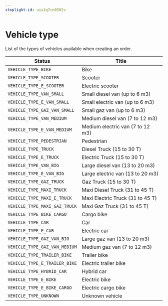 ```yaml
---
stoplight-id: uix1q7cn0502v
---
```


# Vehicle type

List of the types of vehicles available when creating an order.

Status | Title
---------|----------
 `VEHICLE_TYPE_BIKE`|Bike
 `VEHICLE_TYPE_SCOOTER`|Scooter
 `VEHICLE_TYPE_E_SCOOTER`|Electric scooter
 `VEHICLE_TYPE_VAN_SMALL`|Small diesel van (up to 6 m3)
 `VEHICLE_TYPE_E_VAN_SMALL`|Small electric van (up to 6 m3)
 `VEHICLE_TYPE_GAZ_VAN_SMALL`|Small gaz van (up to 6 m3)
 `VEHICLE_TYPE_VAN_MEDIUM`|Medium diesel van (7 to 12 m3)
 `VEHICLE_TYPE_E_VAN_MEDIUM`|Medium electric van (7 to 12 m3)
 `VEHICLE_TYPE_PEDESTRIAN`|Pedestrian
 `VEHICLE_TYPE_TRUCK`|Diesel Truck (15 to 30 T)
 `VEHICLE_TYPE_E_TRUCK`|Electric Truck (15 to 30 T)
 `VEHICLE_TYPE_VAN_BIG`|Large diesel van (13 to 20 m3)
 `VEHICLE_TYPE_E_VAN_BIG`|Large electric van (13 to 20 m3)
 `VEHICLE_TYPE_GAZ_TRUCK`|Gaz Truck (15 to 30 T)
 `VEHICLE_TYPE_MAXI_TRUCK`|Maxi Diesel Truck (31 to 45 T)
 `VEHICLE_TYPE_MAXI_E_TRUCK`|Maxi Electric Truck (31 to 45 T)
 `VEHICLE_TYPE_MAXI_GAZ_TRUCK`|Maxi Gaz Truck (31 to 45 T)
 `VEHICLE_TYPE_BIKE_CARGO`|Cargo bike
 `VEHICLE_TYPE_CAR`|Car
 `VEHICLE_TYPE_E_CAR`|Electric car
 `VEHICLE_TYPE_GAZ_VAN_BIG`|Large gaz van (13 to 20 m3)
 `VEHICLE_TYPE_GAZ_VAN_MEDIUM`|Medium gaz van (7 to 12 m3)
 `VEHICLE_TYPE_TRAILER_BIKE`|Trailer bike
 `VEHICLE_TYPE_E_TRAILER_BIKE`|Electric trailer bike
 `VEHICLE_TYPE_HYBRID_CAR`|Hybrid car
 `VEHICLE_TYPE_E_BIKE`|Electric bike
 `VEHICLE_TYPE_E_BIKE_CARGO`|Electric cargo bike
 `VEHICLE_TYPE_UNKNOWN`|Unknown vehicle